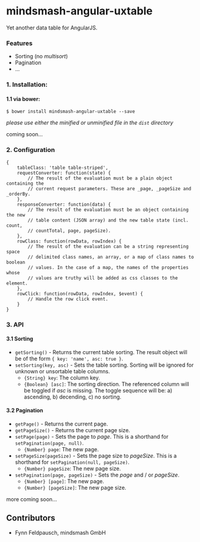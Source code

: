 # mindsmash-angular-uxtable
Yet another data table for AngularJS.

### Features

* Sorting (no *multisort*)
* Pagination
* ...

### 1. Installation:

#### 1.1 via bower:

```
$ bower install mindsmash-angular-uxtable --save
```

*please use either the minified or unminified file in the `dist` directory*

coming soon...

### 2. Configuration

```
{
    tableClass: 'table table-striped',
    requestConverter: function(state) {
        // The result of the evaluation must be a plain object containing the
        // current request parameters. These are _page, _pageSize and _orderBy.
    },
    responseConverter: function(data) {
        // The result of the evaluation must be an object containing the new
        // table content (JSON array) and the new table state (incl. count,
        // countTotal, page, pageSize).
    },
    rowClass: function(rowData, rowIndex) {
        // The result of the evaluation can be a string representing space
        // delimited class names, an array, or a map of class names to boolean
        // values. In the case of a map, the names of the properties whose
        // values are truthy will be added as css classes to the element.
    },
    rowClick: function(rowData, rowIndex, $event) {
        // Handle the row click event.
    }
}
```

### 3. API

#### 3.1 Sorting

* `getSorting()` - Returns the current table sorting. The result object will be of the form `{ key: 'name', asc: true }`.
* `setSorting(key, asc)` - Sets the table sorting. Sorting will be ignored for unknown or unsortable table columns.
  * `{String} key`: The column key.
  * `{Boolean} [asc]`: The sorting direction. The referenced column will be toggled if *asc* is missing. The toggle sequence will be: a) ascending, b) decending, c) no sorting.

#### 3.2 Pagination

* `getPage()` - Returns the current page.
* `getPageSize()` - Returns the current page size.
* `setPage(page)` - Sets the page to *page*. This is a shorthand for `setPagination(page, null)`.
  * `{Number} page`: The new page.
* `setPageSize(pageSize)` - Sets the page size to *pageSize*. This is a shorthand for `setPagination(null, pageSize)`.
  * `{Number} pageSize`: The new page size.
* `setPagination(page, pageSize)` - Sets the *page* and / or *pageSize*.
  * `{Number} [page]`: The new page.
  * `{Number} [pageSize]`: The new page size.

more coming soon...

## Contributors

   * Fynn Feldpausch, mindsmash GmbH

